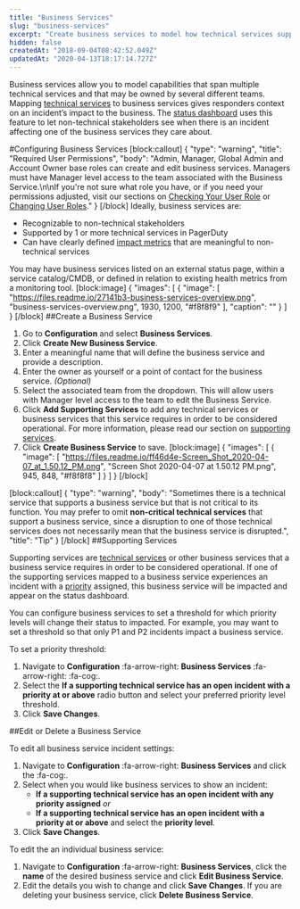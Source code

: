 ```yaml
---
title: "Business Services"
slug: "business-services"
excerpt: "Create business services to model how technical services support your business infrastructure and to communicate incident status to non-technical stakeholders"
hidden: false
createdAt: "2018-09-04T08:42:52.049Z"
updatedAt: "2020-04-13T18:17:14.727Z"
---
```

Business services allow you to model capabilities that span multiple technical services and that may be owned by several different teams. Mapping [technical services](https://support.pagerduty.com/docs/services-and-integrations#section-configuring-services-and-integrations) to business services gives responders context on an incident’s impact to the business. The [status dashboard](https://support.pagerduty.com/docs/status-dashboard) uses this feature to let non-technical stakeholders see when there is an incident affecting one of the business services they care about.

#Configuring Business Services
[block:callout]
{
  "type": "warning",
  "title": "Required User Permissions",
  "body": "Admin, Manager, Global Admin and Account Owner base roles can create and edit business services. Managers must have Manager level access to the team associated with the Business Service.\n\nIf you're not sure what role you have, or if you need your permissions adjusted, visit our sections on [Checking Your User Role](https://support.pagerduty.com/v1/docs/user-roles#section-checking-your-user-role) or [Changing User Roles](https://support.pagerduty.com/docs/user-roles#section-changing-user-roles)."
}
[/block]
Ideally, business services are:

* Recognizable to non-technical stakeholders
* Supported by 1 or more technical services in PagerDuty
* Can have clearly defined [impact metrics](https://support.pagerduty.com/docs/impact-metrics) that are meaningful to non-technical services

You may have business services listed on an external status page, within a service catalog/CMDB, or defined in relation to existing health metrics from a monitoring tool.
[block:image]
{
  "images": [
    {
      "image": [
        "https://files.readme.io/27141b3-business-services-overview.png",
        "business-services-overview.png",
        1930,
        1200,
        "#f8f8f9"
      ],
      "caption": ""
    }
  ]
}
[/block]
##Create a Business Service

1. Go to **Configuration** and select **Business Services**.
2. Click **Create New Business Service**. 
3. Enter a meaningful name that will define the business service and provide a description.
4. Enter the owner as yourself or a point of contact for the business service. *(Optional)*
5. Select the associated team from the dropdown. This will allow users with Manager level access to the team to edit the Business Service.
6. Click **Add Supporting Services** to add any technical services or business services that this service requires in order to be considered operational. For more information, please read our section on [supporting services](https://support.pagerduty.com/docs/business-services#section-supporting-services).
7. Click **Create Business Service** to save. 
[block:image]
{
  "images": [
    {
      "image": [
        "https://files.readme.io/ff46d4e-Screen_Shot_2020-04-07_at_1.50.12_PM.png",
        "Screen Shot 2020-04-07 at 1.50.12 PM.png",
        945,
        848,
        "#f8f8f8"
      ]
    }
  ]
}
[/block]

[block:callout]
{
  "type": "warning",
  "body": "Sometimes there is a technical service that supports a business service but that is not critical to its function. You may prefer to omit **non-critical technical services** that support a business service, since a disruption to one of those technical services does not necessarily mean that the business service is disrupted.",
  "title": "Tip"
}
[/block]
##Supporting Services

Supporting services are [technical services](https://support.pagerduty.com/docs/services-and-integrations) or other business services that a business service requires in order to be considered operational. If one of the supporting services mapped to a business service experiences an incident with a [priority](https://support.pagerduty.com/docs/incident-priority) assigned, this business service will be impacted and appear on the status dashboard.

You can configure business services to set a threshold for which priority levels will change their status to impacted. For example, you may want to set a threshold so that only P1 and P2 incidents impact a business service.

To set a priority threshold:

1. Navigate to **Configuration** :fa-arrow-right: **Business Services** :fa-arrow-right: :fa-cog:.
2. Select the **If a supporting technical service has an open incident with a priority at or above** radio button and select your preferred priority level threshold.
3. Click **Save Changes**.

##Edit or Delete a Business Service

To edit all business service incident settings:

1. Navigate to **Configuration** :fa-arrow-right: **Business Services** and click the :fa-cog:.
2. Select when you would like business services to show an incident: 
   * **If a supporting technical service has an open incident with any priority assigned**
*or*
   * **If a supporting technical service has an open incident with a priority at or above** and select the **priority level**. 
3. Click **Save Changes**. 

To edit the an individual business service: 

1. Navigate to **Configuration** :fa-arrow-right: **Business Services**, click the **name** of the desired business service and click **Edit Business Service**.
2.  Edit the details you wish to change and click **Save Changes**. If you are deleting your business service, click **Delete Business Service**.